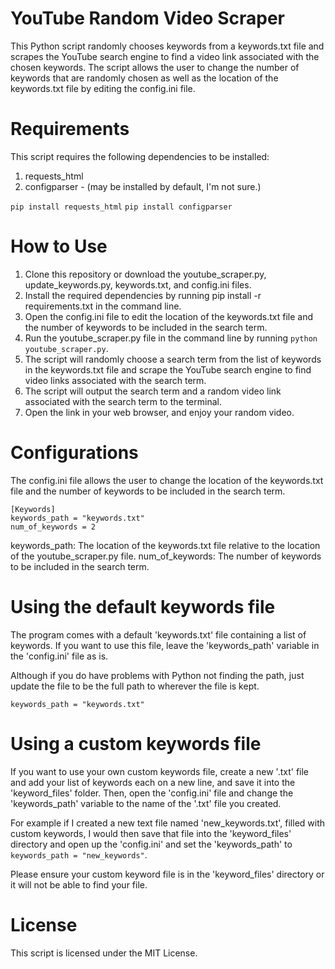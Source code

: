 # YouTube Random Video Scraper
This Python script randomly chooses keywords from a keywords.txt file and scrapes the YouTube search engine to find a video link associated with the chosen keywords. The script allows the user to change the number of keywords that are randomly chosen as well as the location of the keywords.txt file by editing the config.ini file.

# Requirements
This script requires the following dependencies to be installed:

1. requests_html
2. configparser - (may be installed by default, I'm not sure.)

`pip install requests_html`
`pip install configparser`

# How to Use
1. Clone this repository or download the youtube_scraper.py, update_keywords.py, keywords.txt, and config.ini files.
2. Install the required dependencies by running pip install -r requirements.txt in the command line.
3. Open the config.ini file to edit the location of the keywords.txt file and the number of keywords to be included in the search term.
4. Run the youtube_scraper.py file in the command line by running `python youtube_scraper.py`.
5. The script will randomly choose a search term from the list of keywords in the keywords.txt file and scrape the YouTube search engine to find video links associated with the search term.
6. The script will output the search term and a random video link associated with the search term to the terminal.
7. Open the link in your web browser, and enjoy your random video.

# Configurations
The config.ini file allows the user to change the location of the keywords.txt file and the number of keywords to be included in the search term.

```
[Keywords]
keywords_path = "keywords.txt"
num_of_keywords = 2
```

keywords_path: The location of the keywords.txt file relative to the location of the youtube_scraper.py file.
num_of_keywords: The number of keywords to be included in the search term.

# Using the default keywords file
The program comes with a default 'keywords.txt' file containing a list of keywords. If you want to use this file, leave the 'keywords_path' variable in the 'config.ini' file as is.

Although if you do have problems with Python not finding the path, just update the file to be the full path to wherever the file is kept.

`keywords_path = "keywords.txt"`

# Using a custom keywords file
If you want to use your own custom keywords file, create a new '.txt' file and add your list of keywords each on a new line, and save it into the 'keyword_files' folder. Then, open the 'config.ini' file and change the 'keywords_path' variable to the name of the '.txt' file you created.

For example if I created a new text file named 'new_keywords.txt', filled with custom keywords, I would then save that file into the 'keyword_files' directory and open up the 'config.ini' and set the 'keywords_path' to `keywords_path = "new_keywords"`.

Please ensure your custom keyword file is in the 'keyword_files' directory or it will not be able to find your file.

# License
This script is licensed under the MIT License.
